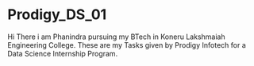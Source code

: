 # Prodigy_DS_01
Hi There i am Phanindra pursuing my BTech in Koneru Lakshmaiah Engineering College. These are my Tasks given by Prodigy Infotech for a  Data Science Internship Program.
